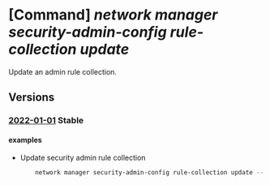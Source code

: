 # [Command] _network manager security-admin-config rule-collection update_

Update an admin rule collection.

## Versions

### [2022-01-01](/Resources/mgmt-plane/L3N1YnNjcmlwdGlvbnMve30vcmVzb3VyY2Vncm91cHMve30vcHJvdmlkZXJzL21pY3Jvc29mdC5uZXR3b3JrL25ldHdvcmttYW5hZ2Vycy97fS9zZWN1cml0eWFkbWluY29uZmlndXJhdGlvbnMve30vcnVsZWNvbGxlY3Rpb25zL3t9/2022-01-01.xml) **Stable**

<!-- mgmt-plane /subscriptions/{}/resourcegroups/{}/providers/microsoft.network/networkmanagers/{}/securityadminconfigurations/{}/rulecollections/{} 2022-01-01 -->

#### examples

- Update security admin rule collection
    ```bash
        network manager security-admin-config rule-collection update --configuration-name "myTestSecurityConfig" --network-manager-name "testNetworkManager" --resource-group "rg1" --rule-collection-name "myTestCollection" --description "Updated description." --applies-to-groups network-group-id="/subscriptions/00000000-0000-0000-0000-000000000000/resourceGroups/rg1/providers/Microsoft.Network/networkManagers/testNetworkManager/networkGroups/testNetworkGroup"
    ```
